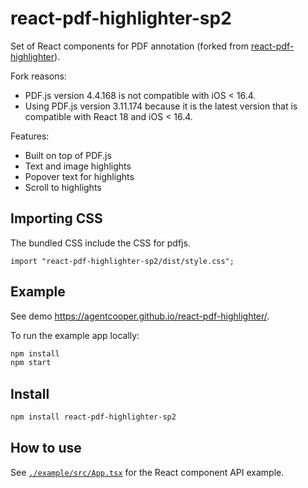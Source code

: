 # react-pdf-highlighter-sp2

Set of React components for PDF annotation (forked from [react-pdf-highlighter](https://github.com/agentcooper/react-pdf-highlighter)).

Fork reasons:

- PDF.js version 4.4.168 is not compatible with iOS < 16.4.
- Using PDF.js version 3.11.174 because it is the latest version that is compatible with React 18 and iOS < 16.4.

Features:

- Built on top of PDF.js
- Text and image highlights
- Popover text for highlights
- Scroll to highlights

## Importing CSS

The bundled CSS include the CSS for pdfjs.

```tsx
import "react-pdf-highlighter-sp2/dist/style.css";
```

## Example

See demo https://agentcooper.github.io/react-pdf-highlighter/.

To run the example app locally:

```bash
npm install
npm start
```

## Install

```bash
npm install react-pdf-highlighter-sp2
```

## How to use

See [`./example/src/App.tsx`](https://github.com/sergeysmetannikov2/react-pdf-highlighter-sp2/blob/main/example/src/App.tsx) for the React component API example.
